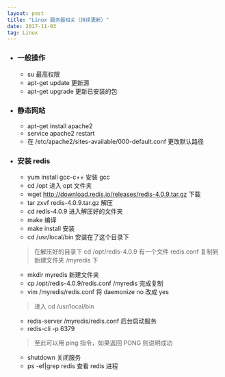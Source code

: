 ```yaml
---
layout: post
title: "Linux 服务器相关（持续更新）"
date: 2017-11-03
tag: Linux 
---   
```


- ### 一般操作
    - su 最高权限
    - apt-get update 更新源
    - apt-get upgrade 更新已安装的包
- ### 静态网站
    - apt-get install apache2
    - service apache2 restart
    - 在 /etc/apache2/sites-available/000-default.conf 更改默认路径
- ### 安装 redis
    - yum install gcc-c++ 安装 gcc
    - cd /opt 进入 opt 文件夹
    - wget http://download.redis.io/releases/redis-4.0.9.tar.gz 下载
    - tar zxvf redis-4.0.9.tar.gz 解压
    - cd redis-4.0.9 进入解压好的文件夹
    - make 编译
    - make install 安装
    - cd /usr/local/bin 安装在了这个目录下
    > 在解压好的目录下 cd /opt/redis-4.0.9 有一个文件 redis.conf
    > 复制到新建文件夹 /myredis 下
    - mkdir myredis 新建文件夹
    - cp /opt/redis-4.0.9/redis.conf /myredis 完成复制
    - vim /myredis/redis.conf 将 daemonize no 改成 yes
    > 进入 cd /usr/local/bin
    - redis-server /myredis/redis.conf 后台启动服务
    - redis-cli -p 6379
    > 至此可以用 ping 指令，如果返回 PONG 则说明成功
    - shutdown 关闭服务
    - ps -ef&#124;grep redis 查看 redis 进程
